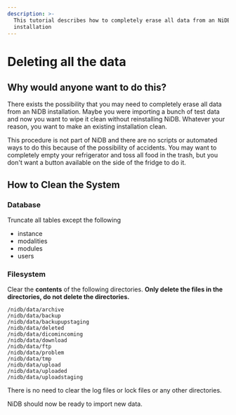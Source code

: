 ```yaml
---
description: >-
  This tutorial describes how to completely erase all data from an NiDB
  installation
---
```


# Deleting all the data

## Why would anyone want to do this?

There exists the possibility that you may need to completely erase all data from an NiDB installation. Maybe you were importing a bunch of test data and now you want to wipe it clean without reinstalling NiDB. Whatever your reason, you want to make an existing installation clean.

This procedure is not part of NiDB and there are no scripts or automated ways to do this because of the possibility of accidents. You may want to completely empty your refrigerator and toss all food in the trash, but you don't want a button available on the side of the fridge to do it.

## How to Clean the System

### Database

Truncate all tables except the following

* instance
* modalities
* modules
* users

### Filesystem

Clear the **contents** of the following directories. **Only delete the files in the directories, do not delete the directories.**

```
/nidb/data/archive
/nidb/data/backup
/nidb/data/backupupstaging
/nidb/data/deleted
/nidb/data/dicomincoming
/nidb/data/download
/nidb/data/ftp
/nidb/data/problem
/nidb/data/tmp
/nidb/data/upload
/nidb/data/uploaded
/nidb/data/uploadstaging
```

There is no need to clear the log files or lock files or any other directories.

NiDB should now be ready to import new data.
